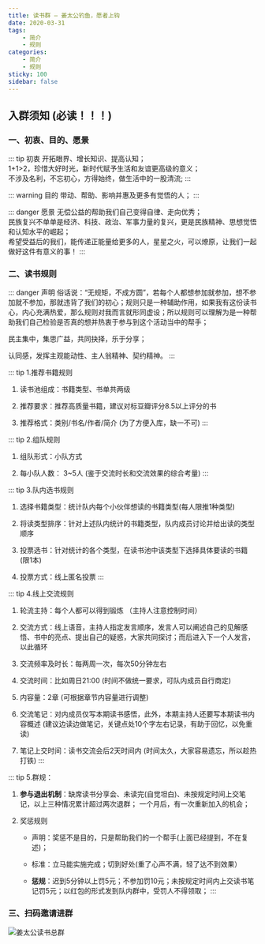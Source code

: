 ```yaml
---
title: 读书群 — 姜太公钓鱼，愿者上钩
date: 2020-03-31
tags: 
    - 简介
    - 规则
categories:
    - 简介
    - 规则
sticky: 100
sidebar: false
---
```

## 入群须知 (必读！！！)

<!-- more -->

### 一、初衷、目的、愿景

::: tip 初衷
开拓眼界、增长知识、提高认知；<br/>
1+1>2，珍惜大好时光，新时代赋予生活和友谊更高级的意义；<br/>
不涉及名利，不忘初心，方得始终，做生活中的一股清流;
:::

::: warning 目的
带动、帮助、影响并惠及更多有觉悟的人；
:::

::: danger 愿景
无偿公益的帮助我们自己变得自律、走向优秀；<br/>
民族复兴不单单是经济、科技、政治、军事力量的复兴，更是民族精神、思想觉悟和认知水平的崛起；<br/>
希望受益后的我们，能传递正能量给更多的人，星星之火，可以燎原，让我们一起做好这件有意义的事！
:::

### 二、读书规则

::: danger 声明
俗话说：“无规矩，不成方圆”，若每个人都想参加就参加，想不参加就不参加，那就违背了我们的初心；规则只是一种辅助作用，如果我有这份读书心，内心充满热爱，那么规则对我而言就形同虚设；所以规则可以理解为是一种帮助我们自己检验是否真的想并热衷于参与到这个活动当中的帮手；<br/>

民主集中，集思广益，共同抉择，乐于分享；<br/>

认同感，发挥主观能动性、主人翁精神、契约精神。
:::

::: tip 1.推荐书籍规则

1) 读书池组成：书籍类型、书单共两级 <br>

2) 推荐要求：推荐高质量书籍，建议对标豆瓣评分8.5以上评分的书 <br>

3) 推荐格式：类别/书名/作者/简介 (为了方便入库，缺一不可)
:::

::: tip 2.组队规则

1) 组队形式：小队方式 <br>

2) 每小队人数： 3~5人 (鉴于交流时长和交流效果的综合考量)
:::

::: tip 3.队内选书规则

1) 选择书籍类型：统计队内每个小伙伴想读的书籍类型(每人限推1种类型) <br>

2) 将读类型排序：针对上述队内统计的书籍类型，队内成员讨论并给出读的类型顺序 <br>

3) 投票选书：针对统计的各个类型，在读书池中该类型下选择具体要读的书籍(限1本) <br>

4) 投票方式：线上匿名投票
:::

::: tip 4.线上交流规则

1) 轮流主持：每个人都可以得到锻炼 （主持人注意控制时间）<br>

2) 交流方式：线上语音，主持人指定发言顺序，发言人可以阐述自己的见解感悟、书中的亮点、提出自己的疑惑，大家共同探讨；而后进入下一个人发言，以此循环 <br>

3) 交流频率及时长：每两周一次，每次50分钟左右 <br>

4) 交流时间：比如周日21:00 (时间不做统一要求，可队内成员自行商定)

5) 内容量：2章 (可根据章节内容量进行调整) <br>

6) 交流笔记：对内成员仅写本期读书感悟，此外，本期主持人还要写本期读书内容概述 (建议边读边做笔记，关键点处10个字左右记录，有助于回忆，以免重读) <br>

7) 笔记上交时间：读书交流会后2天时间内 (时间太久，大家容易遗忘，所以趁热打铁)
:::


::: tip 5.群规：

1) **参与退出机制**：缺席读书分享会、未读完(自觉坦白)、未按规定时间上交笔记，以上三种情况累计超过两次退群；
一个月后，有一次重新加入的机会；<br>

2) 奖惩规则 <br>

    - 声明：奖惩不是目的，只是帮助我们的一个帮手(上面已经提到，不在复述)；

    - 标准：立马能实施完成；切到好处(重了心声不满，轻了达不到效果）

    - **惩规**：迟到5分钟以上罚5元；不参加罚10元；未按规定时间内上交读书笔记罚5元；以红包的形式发到队内群中，受罚人不得领取；
:::

### 三、扫码邀请进群
![姜太公读书总群](/images/groupQrCode.jpg)

